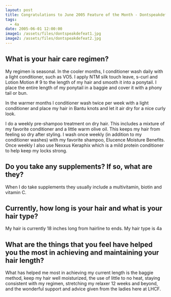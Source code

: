 ```yaml
---
layout: post
title: Congratulations to June 2005 Feature of the Month - Dontspeakdefeat
tags:
  - 4a
date: 2005-06-01 12:00:00
image1: /assets/files/dontspeakdefeat1.jpg
image2: /assets/files/dontspeakdefeat2.jpg
---
```

## What is your hair care regimen?

My regimen is seasonal. In the cooler months, I conditioner wash daily with a light conditioner, such as VO5. I apply NTM silk touch leave, s-curl and Lotion Motion # 9 to the length of my hair and smooth it into a ponytail. I place the entire length of my ponytail in a baggie and cover it with a phony tail or bun.

In the warmer months I conditioner wash twice per week with a light conditioner and place my hair in Bantu knots and let it air dry for a nice curly look.

I do a weekly pre-shampoo treatment on dry hair. This includes a mixture of my favorite conditioner and a little warm olive oil. This keeps my hair from feeling so dry after styling. I wash once weekly (in addition to my conditioner washes) with my favorite shampoo, Elucence Moisture Benefits. Once weekly I also use Nexxus Keraphix which is a mild protein conditioner to help keep my locks strong.

## Do you take any supplements? If so, what are they?

When I do take supplements they usually include a multivitamin, biotin and vitamin C.

## Currently, how long is your hair and what is your hair type?

My hair is currently 18 inches long from hairline to ends. My hair type is 4a

## What are the things that you feel have helped you the most in achieving and maintaining your hair length?

What has helped me most in achieving my current length is the baggie method, keep my hair well moisturized, the use of little to no heat, staying consistent with my regimen, stretching my relaxer 12 weeks and beyond, and the wonderful support and advice given from the ladies here at LHCF.
